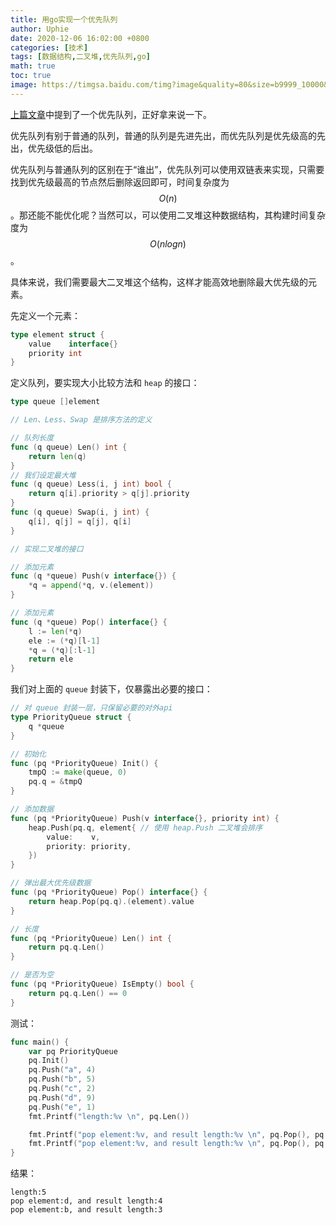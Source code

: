 ```yaml
---
title: 用go实现一个优先队列
author: Uphie
date: 2020-12-06 16:02:00 +0800
categories: [技术]
tags: [数据结构,二叉堆,优先队列,go]
math: true
toc: true
image: https://timgsa.baidu.com/timg?image&quality=80&size=b9999_10000&sec=1607282963196&di=bb33c4ef0372c3e4a8ff883c7143b246&imgtype=0&src=http%3A%2F%2Fimg4.imgtn.bdimg.com%2Fit%2Fu%3D1217854049%2C3989437557%26fm%3D214%26gp%3D0.jpg
---
```


[上篇文章](https://uphie.studio/2020-12-06/%E7%94%A8go%E5%AE%9E%E7%8E%B0%E4%B8%80%E4%B8%AALFU%E7%BC%93%E5%AD%98)中提到了一个优先队列，正好拿来说一下。

优先队列有别于普通的队列，普通的队列是先进先出，而优先队列是优先级高的先出，优先级低的后出。

优先队列与普通队列的区别在于“谁出”，优先队列可以使用双链表来实现，只需要找到优先级最高的节点然后删除返回即可，时间复杂度为 $$O(n)$$。那还能不能优化呢？当然可以，可以使用二叉堆这种数据结构，其构建时间复杂度为 $$O(nlogn)$$。

具体来说，我们需要最大二叉堆这个结构，这样才能高效地删除最大优先级的元素。

先定义一个元素：
```go
type element struct {
	value    interface{}
	priority int
}
```

定义队列，要实现大小比较方法和 `heap` 的接口：
```go
type queue []element

// Len、Less、Swap 是排序方法的定义

// 队列长度
func (q queue) Len() int {
	return len(q)
}
// 我们设定最大堆
func (q queue) Less(i, j int) bool {
	return q[i].priority > q[j].priority
}
func (q queue) Swap(i, j int) {
	q[i], q[j] = q[j], q[i]
}

// 实现二叉堆的接口

// 添加元素
func (q *queue) Push(v interface{}) {
	*q = append(*q, v.(element))
}

// 添加元素
func (q *queue) Pop() interface{} {
	l := len(*q)
	ele := (*q)[l-1]
	*q = (*q)[:l-1]
	return ele
}
```

我们对上面的 `queue` 封装下，仅暴露出必要的接口：
```go
// 对 queue 封装一层，只保留必要的对外api
type PriorityQueue struct {
	q *queue
}

// 初始化
func (pq *PriorityQueue) Init() {
	tmpQ := make(queue, 0)
	pq.q = &tmpQ
}

// 添加数据
func (pq *PriorityQueue) Push(v interface{}, priority int) {
	heap.Push(pq.q, element{ // 使用 heap.Push 二叉堆会排序
		value:    v,
		priority: priority,
	})
}

// 弹出最大优先级数据
func (pq *PriorityQueue) Pop() interface{} {
	return heap.Pop(pq.q).(element).value
}

// 长度
func (pq *PriorityQueue) Len() int {
	return pq.q.Len()
}

// 是否为空
func (pq *PriorityQueue) IsEmpty() bool {
	return pq.q.Len() == 0
}
```

测试：
```go
func main() {
	var pq PriorityQueue
	pq.Init()
	pq.Push("a", 4)
	pq.Push("b", 5)
	pq.Push("c", 2)
	pq.Push("d", 9)
	pq.Push("e", 1)
	fmt.Printf("length:%v \n", pq.Len())

	fmt.Printf("pop element:%v, and result length:%v \n", pq.Pop(), pq.Len())
	fmt.Printf("pop element:%v, and result length:%v \n", pq.Pop(), pq.Len())
}
```

结果：
```
length:5
pop element:d, and result length:4
pop element:b, and result length:3
```
